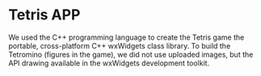 # Tetris APP

We used the C++ programming language to create the Tetris game the portable, cross-platform C++ wxWidgets class library. To build the Tetromino (figures in the game), we did not use uploaded images, but the API drawing available in the wxWidgets development toolkit.
